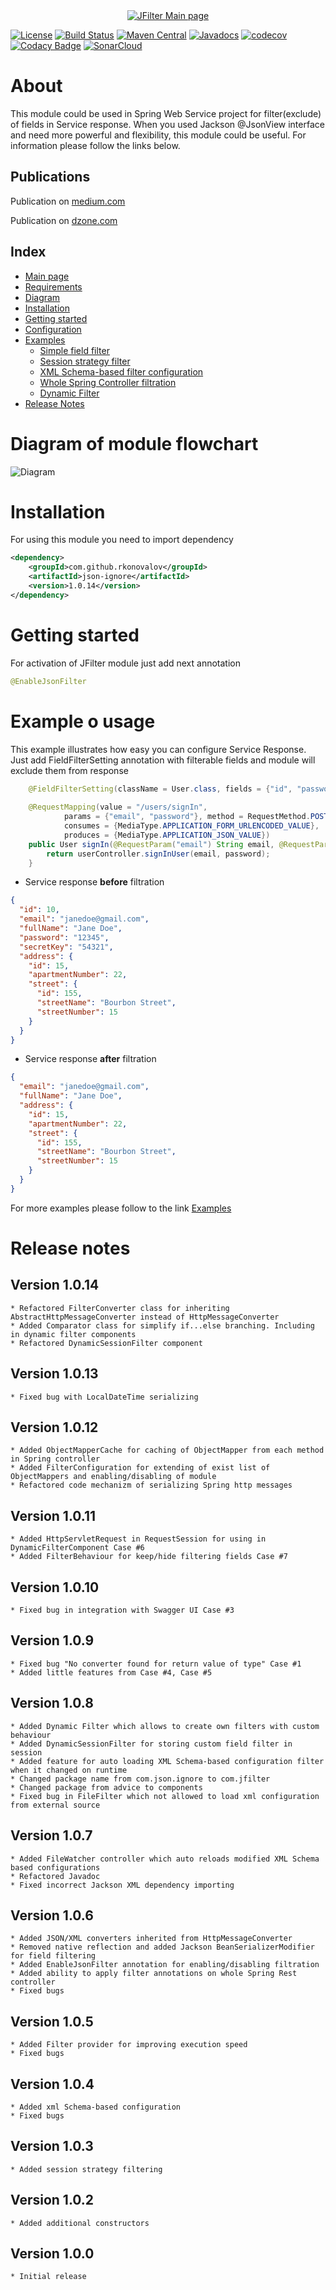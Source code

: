 <div align="center">
  <a href="https://rkonovalov.github.io/projects/jfilter/1.0.12/">
    <img src="https://rkonovalov.github.io/assets/images/jfilter-logo.svg" alt="JFilter Main page">
  </a>
  <br>
</div>

[![License](https://img.shields.io/badge/License-Apache%202.0-blue.svg)](https://opensource.org/licenses/Apache-2.0)
[![Build Status](https://travis-ci.org/rkonovalov/jfilter.svg?branch=master)](https://travis-ci.org/rkonovalov/jfilter)
[![Maven Central](https://maven-badges.herokuapp.com/maven-central/com.github.rkonovalov/json-ignore/badge.svg?style=blue)](https://search.maven.org/search?q=a:json-ignore)
[![Javadocs](https://www.javadoc.io/badge/com.github.rkonovalov/json-ignore.svg)](https://www.javadoc.io/doc/com.github.rkonovalov/json-ignore)
[![codecov](https://codecov.io/gh/rkonovalov/jfilter/branch/master/graph/badge.svg)](https://codecov.io/gh/rkonovalov/jfilter)
[![Codacy Badge](https://api.codacy.com/project/badge/Grade/a0133be1929145eabe7d50217587b896)](https://www.codacy.com/app/rkonovalov/jfilter?utm_source=github.com&amp;utm_medium=referral&amp;utm_content=rkonovalov/jfilter&amp;utm_campaign=Badge_Grade)
[![SonarCloud](https://sonarcloud.io/api/project_badges/measure?project=jfilter&metric=alert_status)](https://sonarcloud.io/dashboard?id=jfilter)

# About
This module could be used in Spring Web Service project for filter(exclude) of fields in Service response.
When you used Jackson @JsonView interface and need more powerful and flexibility, this module could be useful.
For information please follow the links below.

## Publications
Publication on [medium.com](https://medium.com/spring-web-service-response-filtering/spring-web-service-response-filtering-5dcff6679327)

Publication on [dzone.com](https://dzone.com/articles/spring-web-service-response-filtering)

## Index
* [Main page](https://rkonovalov.github.io/projects/jfilter/1.0.14/)
* [Requirements](https://rkonovalov.github.io/projects/jfilter/1.0.14/requirements/)
* [Diagram](https://rkonovalov.github.io/projects/jfilter/1.0.14/diagram/)
* [Installation](https://rkonovalov.github.io/projects/jfilter/1.0.14/installation/)
* [Getting started](https://rkonovalov.github.io/projects/jfilter/1.0.14/getting-started/)
* [Configuration](https://rkonovalov.github.io/projects/jfilter/1.0.14/configuration/)
* [Examples](https://rkonovalov.github.io/projects/jfilter/1.0.14/examples/)
  * [Simple field filter](https://rkonovalov.github.io/projects/jfilter/1.0.14/examples/filter-field/)  
  * [Session strategy filter](https://rkonovalov.github.io/projects/jfilter/1.0.14/examples/filter-strategy/) 
  * [XML Schema-based filter configuration](https://rkonovalov.github.io/projects/jfilter/1.0.14/examples/filter-file/)
  * [Whole Spring Controller filtration](https://rkonovalov.github.io/projects/jfilter/1.0.14/examples/filter-controller/)
  * [Dynamic Filter](https://rkonovalov.github.io/projects/jfilter/1.0.14/examples/filter-dynamic/)
* [Release Notes](https://rkonovalov.github.io/projects/jfilter/1.0.14/release-notes/)


# Diagram of module flowchart
![Diagram](https://rkonovalov.github.io/assets/images/jfilter-diagram-1.0.14.svg)


# Installation
For using this module you need to import dependency

```xml
<dependency>
    <groupId>com.github.rkonovalov</groupId>
    <artifactId>json-ignore</artifactId>
    <version>1.0.14</version>
</dependency>
```

# Getting started
For activation of JFilter module just add next annotation

```java
@EnableJsonFilter
```

# Example o usage
This example illustrates how easy you can configure Service Response.
Just add FieldFilterSetting annotation with filterable fields and module will exclude them from response

```java
    @FieldFilterSetting(className = User.class, fields = {"id", "password", "secretKey"})
    
    @RequestMapping(value = "/users/signIn",
            params = {"email", "password"}, method = RequestMethod.POST,
            consumes = {MediaType.APPLICATION_FORM_URLENCODED_VALUE},
            produces = {MediaType.APPLICATION_JSON_VALUE})            
    public User signIn(@RequestParam("email") String email, @RequestParam("password") String password) {
        return userController.signInUser(email, password);
    }
```

* Service response **before** filtration

```json
{
  "id": 10,
  "email": "janedoe@gmail.com", 
  "fullName": "Jane Doe",
  "password": "12345",
  "secretKey": "54321",
  "address": {
    "id": 15,
    "apartmentNumber": 22,
    "street": {
      "id": 155,
      "streetName": "Bourbon Street",
      "streetNumber": 15
    }
  }
}
```

* Service response **after** filtration

```json
{ 
  "email": "janedoe@gmail.com", 
  "fullName": "Jane Doe",
  "address": {
    "id": 15,
    "apartmentNumber": 22,
    "street": {
      "id": 155,
      "streetName": "Bourbon Street",
      "streetNumber": 15
    }
  }
}
```

For more examples please follow to the link [Examples](https://rkonovalov.github.io/projects/jfilter/1.0.14/examples/)

# Release notes

## Version 1.0.14
    * Refactored FilterConverter class for inheriting AbstractHttpMessageConverter instead of HttpMessageConverter
    * Added Comparator class for simplify if...else branching. Including in dynamic filter components
    * Refactored DynamicSessionFilter component
    
## Version 1.0.13
    * Fixed bug with LocalDateTime serializing
    
## Version 1.0.12
    * Added ObjectMapperCache for caching of ObjectMapper from each method in Spring controller
    * Added FilterConfiguration for extending of exist list of ObjectMappers and enabling/disabling of module
    * Refactored code mechanizm of serializing Spring http messages
    
## Version 1.0.11
    * Added HttpServletRequest in RequestSession for using in DynamicFilterComponent Case #6 
    * Added FilterBehaviour for keep/hide filtering fields Case #7 
    
## Version 1.0.10
    * Fixed bug in integration with Swagger UI Case #3

## Version 1.0.9
    * Fixed bug "No converter found for return value of type" Case #1
    * Added little features from Case #4, Case #5 

## Version 1.0.8
    * Added Dynamic Filter which allows to create own filters with custom behaviour
    * Added DynamicSessionFilter for storing custom field filter in session
    * Added feature for auto loading XML Schema-based configuration filter when it changed on runtime
    * Changed package name from com.json.ignore to com.jfilter 
    * Changed package from advice to components
    * Fixed bug in FileFilter which not allowed to load xml configuration from external source
    
## Version 1.0.7
    * Added FileWatcher controller which auto reloads modified XML Schema based configurations
    * Refactored Javadoc
    * Fixed incorrect Jackson XML dependency importing

## Version 1.0.6
    * Added JSON/XML converters inherited from HttpMessageConverter
    * Removed native reflection and added Jackson BeanSerializerModifier for field filtering
    * Added EnableJsonFilter annotation for enabling/disabling filtration
    * Added ability to apply filter annotations on whole Spring Rest controller
    * Fixed bugs

## Version 1.0.5
    * Added Filter provider for improving execution speed
    * Fixed bugs 

## Version 1.0.4
    * Added xml Schema-based configuration
    * Fixed bugs 

## Version 1.0.3
    * Added session strategy filtering

## Version 1.0.2
    * Added additional constructors

## Version 1.0.0
    * Initial release
